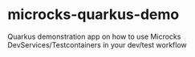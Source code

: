 # microcks-quarkus-demo
Quarkus demonstration app on how to use Microcks DevServices/Testcontainers in your dev/test workflow
